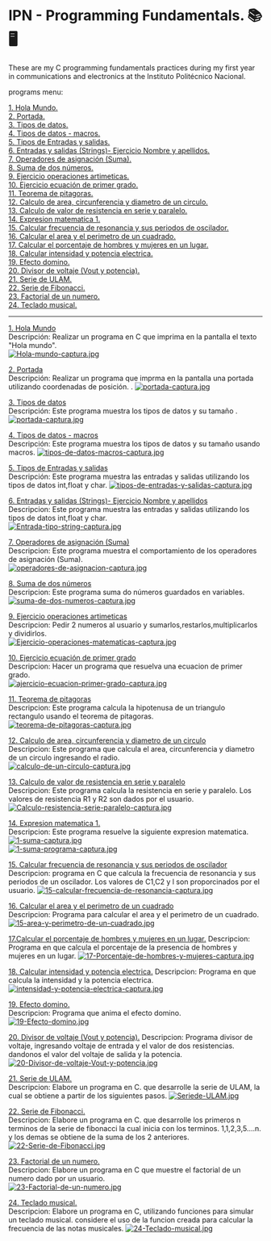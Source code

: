 # IPN - Programming Fundamentals. 📚 🖥️
These are my C programming fundamentals practices during my first year in communications and electronics at the Instituto Politécnico Nacional.

programs menu:

[1. Hola Mundo.](https://github.com/Additrejo/IPN-Programming-Fundamentals/blob/main/01.Hola%20mundo.c)  
[2. Portada.](https://github.com/Additrejo/IPN-Programming-Fundamentals/blob/main/02.Portada.cpp)  
[3. Tipos de datos.](https://github.com/Additrejo/IPN-Programming-Fundamentals/blob/main/03.Tipos%20de%20datos.c)  
[4. Tipos de datos - macros.](https://github.com/Additrejo/IPN-Programming-Fundamentals/blob/main/04.Tipos%20de%20datos%20-%20macros.c)  
[5. Tipos de Entradas y salidas.](https://github.com/Additrejo/IPN-Programming-Fundamentals/blob/main/05.Tipos%20de%20entradas%20y%20salidas.c)  
[6. Entradas y salidas (Strings)- Ejercicio Nombre y apellidos.](https://github.com/Additrejo/IPN-Programming-Fundamentals/blob/main/06.Entrada%20tipo%20string.c)  
[7. Operadores de asignación (Suma).](https://github.com/Additrejo/IPN-Programming-Fundamentals/blob/main/07.Operadores%20de%20Asignacion.c)  
[8. Suma de dos números.](https://github.com/Additrejo/IPN-Programming-Fundamentals/blob/main/08.suma%20de%20dos%20n%C3%BAmeros.c)  
[9. Ejercicio operaciones artimeticas.](https://github.com/Additrejo/IPN-Programming-Fundamentals/blob/main/09.Ejercicio%20operaciones%20aritmeticas.c)  
[10. Ejercicio ecuación de primer grado.](https://github.com/Additrejo/IPN-Programming-Fundamentals/blob/main/10.%20Ejercicio%20ecuaci%C3%B3n%20primer%20grado.c)  
[11. Teorema de pitagoras.](https://github.com/Additrejo/IPN-Programming-Fundamentals/blob/main/11.Teorema%20de%20Pitagoras.c)  
[12. Calculo de area, circunferencia y diametro de un circulo.](https://github.com/Additrejo/IPN-Programming-Fundamentals/blob/main/12.Calculo%20de%20un%20circulo.c)  
[13. Calculo de valor de resistencia en serie y paralelo.](https://github.com/Additrejo/IPN-Programming-Fundamentals/blob/main/13.Calculo%20resistencias%20en%20serie%20y%20paralelo.c)  
[14. Expresion matematica 1.](https://github.com/Additrejo/IPN-Programming-Fundamentals/blob/main/14.Expresion%20matematica.c)  
[15. Calcular frecuencia de resonancia y sus periodos de oscilador.](https://github.com/Additrejo/IPN-Programming-Fundamentals/blob/main/15.Frecuencia%20de%20resonancia%20y%20periodos%20de%20un%20oscilador.c)  
[16. Calcular el area y el perimetro de un cuadrado.](https://github.com/Additrejo/IPN-Programming-Fundamentals/blob/main/16.Calcular%20area%20y%20perimetro%20de%20un%20cuadrado.c)  
[17. Calcular el porcentaje de hombres y mujeres en un lugar.](https://github.com/Additrejo/IPN-Programming-Fundamentals/blob/main/17.Porcentaje%20de%20hombres%20y%20mujeres.c)  
[18. Calcular intensidad y potencia electrica.](https://github.com/Additrejo/IPN-Programming-Fundamentals/blob/main/18.Intencidad%20y%20potencia%20electrica.c)  
[19. Efecto domino.](https://github.com/Additrejo/IPN-Programming-Fundamentals/blob/main/19.Efecto%20domino.c)  
[20. Divisor de voltaje (Vout y potencia).](https://github.com/Additrejo/IPN-Programming-Fundamentals/blob/main/20.Divisor%20de%20voltaje%20(Vout%20y%20Potencia).c)  
[21. Serie de ULAM.](https://github.com/Additrejo/IPN-Programming-Fundamentals/blob/main/21.Serie%20de%20ULAM.c)  
[22. Serie de Fibonacci.](https://github.com/Additrejo/IPN-Programming-Fundamentals/blob/main/22.Serie%20de%20Fibonacci.c)  
[23. Factorial de un numero.](https://github.com/Additrejo/IPN-Programming-Fundamentals/blob/main/23.Factorial%20de%20un%20numero.c)  
[24. Teclado musical.](https://github.com/Additrejo/IPN-Programming-Fundamentals/blob/main/24.Teclado%20musical.c)  


---
[1. Hola Mundo](https://github.com/Additrejo/IPN-Programming-Fundamentals/blob/main/01.Hola%20mundo.c)  
Descripción: Realizar un programa en C que imprima en la pantalla el texto "Hola mundo".  
[![Hola-mundo-captura.jpg](https://i.postimg.cc/RFkmrsRJ/Hola-mundo-captura.jpg)](https://postimg.cc/VrWpnF2z)

[2. Portada](https://github.com/Additrejo/IPN-Programming-Fundamentals/blob/main/02.Portada.cpp)  
Descripción: Realizar un programa que imprma en la pantalla una portada utilizando coordenadas de posición. .
[![portada-captura.jpg](https://i.postimg.cc/SRnG9VFd/portada-captura.jpg)](https://postimg.cc/Zvh3t8qv)

[3. Tipos de datos](https://github.com/Additrejo/IPN-Programming-Fundamentals/blob/main/03.Tipos%20de%20datos.c)  
Descripción: Este programa muestra los tipos de datos y su tamaño .
[![portada-captura.jpg](https://i.postimg.cc/fRMkVyhq/tipos-de-datos-captura.jpg)](https://postimg.cc/3db36KN2)

[4. Tipos de datos - macros](https://github.com/Additrejo/IPN-Programming-Fundamentals/blob/main/04.Tipos%20de%20datos%20-%20macros.c)  
Descripción: Este programa muestra los tipos de datos y su tamaño usando macros.
[![tipos-de-datos-macros-captura.jpg](https://i.postimg.cc/Xq74VG59/tipos-de-datos-macros-captura.jpg)](https://postimg.cc/5YGZgtnt)

[5. Tipos de Entradas y salidas](https://github.com/Additrejo/IPN-Programming-Fundamentals/blob/main/05.Tipos%20de%20entradas%20y%20salidas.c)  
Descripción: Este programa muestra las entradas y salidas utilizando los tipos de datos int,float y char.
[![tipos-de-entradas-y-salidas-captura.jpg](https://i.postimg.cc/c4t463jc/tipos-de-entradas-y-salidas-captura.jpg)](https://postimg.cc/qz0d5Npt)

[6. Entradas y salidas (Strings)- Ejercicio Nombre y apellidos](https://github.com/Additrejo/IPN-Programming-Fundamentals/blob/main/06.Entrada%20tipo%20string.c)  
Descripcion: Este programa muestra las entradas y salidas utilizando los tipos de datos int,float y char.  
[![Entrada-tipo-string-captura.jpg](https://i.postimg.cc/gkYRLm8J/Entrada-tipo-string-captura.jpg)](https://postimg.cc/V5V53y7Q)

[7. Operadores de asignación (Suma)](https://github.com/Additrejo/IPN-Programming-Fundamentals/blob/main/07.Operadores%20de%20Asignacion.c)  
Descripcion: Este programa muestra el comportamiento de los operadores de asignación (Suma).  
[![operadores-de-asignacion-captura.jpg](https://i.postimg.cc/T2L0Rrg9/operadores-de-asignacion-captura.jpg)](https://postimg.cc/5jJLgQPY)

[8. Suma de dos números](https://github.com/Additrejo/IPN-Programming-Fundamentals/blob/main/08.suma%20de%20dos%20n%C3%BAmeros.c)  
Descripcion: Este programa suma do números guardados en variables.  
[![suma-de-dos-numeros-captura.jpg](https://i.postimg.cc/YqVhtWN1/suma-de-dos-numeros-captura.jpg)](https://postimg.cc/rK18JzPm)

[9. Ejercicio operaciones artimeticas](https://github.com/Additrejo/IPN-Programming-Fundamentals/blob/main/09.Ejercicio%20operaciones%20aritmeticas.c)  
Descripcion: Pedir 2 numeros al usuario y sumarlos,restarlos,multiplicarlos y dividirlos.  
[![Ejercicio-operaciones-matematicas-captura.jpg](https://i.postimg.cc/PJw4f8VN/Ejercicio-operaciones-matematicas-captura.jpg)](https://postimg.cc/V0zMD58c) 

[10. Ejercicio ecuación de primer grado](https://github.com/Additrejo/IPN-Programming-Fundamentals/blob/main/10.%20Ejercicio%20ecuaci%C3%B3n%20primer%20grado.c)  
Descripcion: Hacer un programa que resuelva una ecuacion de primer grado.  
[![ajercicio-ecuacion-primer-grado-captura.jpg](https://i.postimg.cc/CKRfVpQx/ajercicio-ecuacion-primer-grado-captura.jpg)](https://postimg.cc/B8Gvxk3r)  

[11. Teorema de pitagoras](https://github.com/Additrejo/IPN-Programming-Fundamentals/blob/main/11.Teorema%20de%20Pitagoras.c)  
Descripcion: Este programa calcula la hipotenusa de un triangulo rectangulo usando el teorema de pitagoras.  
[![teorema-de-pitagoras-captura.jpg](https://i.postimg.cc/Pq4prxCn/teorema-de-pitagoras-captura.jpg)](https://postimg.cc/4KYNWXvW)  

[12. Calculo de area, circunferencia y diametro de un circulo](https://github.com/Additrejo/IPN-Programming-Fundamentals/blob/main/12.Calculo%20de%20un%20circulo.c)  
Descripcion: Este programa que calcula el area, circunferencia y diametro de un circulo ingresando el radio.  
[![calculo-de-un-circulo-captura.jpg](https://i.postimg.cc/JhnD08Zy/calculo-de-un-circulo-captura.jpg)](https://postimg.cc/Yv5qDJXk)  

[13. Calculo de valor de resistencia en serie y paralelo](https://github.com/Additrejo/IPN-Programming-Fundamentals/blob/main/12.Calculo%20de%20un%20circulo.c)  
Descripcion: Este programa calcula la resistencia en serie y paralelo. Los valores de resistencia R1 y R2 son dados por el usuario.  
[![Calculo-resistencia-serie-paralelo-captura.jpg](https://i.postimg.cc/h4bSkwQN/Calculo-resistencia-serie-paralelo-captura.jpg)](https://postimg.cc/7bh87KVN)  

[14. Expresion matematica 1.](https://github.com/Additrejo/IPN-Programming-Fundamentals/blob/main/14.%20expresion%20matematica%201.c)  
Descripcion: Este programa resuelve la siguiente expresion matematica.  
[![1-suma-captura.jpg](https://i.postimg.cc/9XdJ6D48/1-suma-captura.jpg)](https://postimg.cc/vDmr9Htf)  
[![1-suma-programa-captura.jpg](https://i.postimg.cc/T1sw7dXr/1-suma-programa-captura.jpg)](https://postimg.cc/vxWbDdTB)

[15. Calcular frecuencia de resonancia y sus periodos de oscilador](https://github.com/Additrejo/IPN-Programming-Fundamentals/blob/main/15.Frecuencia%20de%20resonancia%20y%20periodos%20de%20un%20oscilador.c)  
Descripcion: programa en C que calcula la frecuencia de resonancia y sus periodos de un oscilador. Los valores de C1,C2 y l son proporcinados por el usuario.
[![15-calcular-frecuencia-de-resonancia-captura.jpg](https://i.postimg.cc/25yVFd7B/15-calcular-frecuencia-de-resonancia-captura.jpg)](https://postimg.cc/xkrf9z70)

[16. Calcular el area y el perimetro de un cuadrado](https://github.com/Additrejo/IPN-Programming-Fundamentals/blob/main/16.Calcular%20area%20y%20perimetro%20de%20un%20cuadrado.c)  
Descripcion: Programa para calcular el area y el perimetro de un cuadrado.
[![15-area-y-perimetro-de-un-cuadrado.jpg](https://i.postimg.cc/1tC15Vj0/15-area-y-perimetro-de-un-cuadrado.jpg)](https://postimg.cc/1nqjvXP4)

[17.Calcular el porcentaje de hombres y mujeres en un lugar.](https://github.com/Additrejo/IPN-Programming-Fundamentals/blob/main/17.Porcentaje%20de%20hombres%20y%20mujeres.c)
Descripcion: Programa en que calcula el porcentaje de la presencia de hombres y mujeres en un lugar.
[![17-Porcentaje-de-hombres-y-mujeres-captura.jpg](https://i.postimg.cc/tgDFJ9tt/17-Porcentaje-de-hombres-y-mujeres-captura.jpg)](https://postimg.cc/kV62h3HB)

[18. Calcular intensidad y potencia electrica.](https://github.com/Additrejo/IPN-Programming-Fundamentals/blob/main/17.Porcentaje%20de%20hombres%20y%20mujeres.c)
Descripcion: Programa en que calcula la intensidad y la potencia electrica.
[![intensidad-y-potencia-electrica-captura.jpg](https://i.postimg.cc/VLfhYcZh/intensidad-y-potencia-electrica-captura.jpg)](https://postimg.cc/JtFxqSL3)

[19. Efecto domino.](https://github.com/Additrejo/IPN-Programming-Fundamentals/blob/main/19.Efecto%20domino.c)  
Descripcion: Programa que anima el efecto domino.
[![19-Efecto-domino.jpg](https://i.postimg.cc/25gy4DKj/19-Efecto-domino.jpg)](https://postimg.cc/1gcyQLSb)

[20. Divisor de voltaje (Vout y potencia).](https://github.com/Additrejo/IPN-Programming-Fundamentals/blob/main/20.Divisor%20de%20voltaje%20(Vout%20y%20Potencia).c)
Descripcion: Programa divisor de voltaje, ingresando voltaje de entrada y el valor de dos resistencias. dandonos el valor del voltaje de salida y la potencia.
[![20-Divisor-de-voltaje-Vout-y-potencia.jpg](https://i.postimg.cc/VsVGnHYG/20-Divisor-de-voltaje-Vout-y-potencia.jpg)](https://postimg.cc/NLRkwD2m)  

[21. Serie de ULAM.](https://github.com/Additrejo/IPN-Programming-Fundamentals/blob/main/21.Serie%20de%20ULAM.c)  
Descripcion: Elabore un programa en C. que desarrolle la serie de ULAM, la cual se obtiene a partir de los siguientes pasos.
[![Seriede-ULAM.jpg](https://i.postimg.cc/zvRXn9Fr/Seriede-ULAM.jpg)](https://postimg.cc/ct0SWkz9)  

[22. Serie de Fibonacci.](https://github.com/Additrejo/IPN-Programming-Fundamentals/blob/main/22.Serie%20de%20Fibonacci.c)  
Descripcion: Elabore un programa en C. que desarrolle los primeros n terminos de la serie de fibonacci
la cual inicia con los terminos. 1,1,2,3,5....n. y los demas se obtiene de la suma de los 2 anteriores.
[![22-Serie-de-Fibonacci.jpg](https://i.postimg.cc/GmJGNh49/22-Serie-de-Fibonacci.jpg)](https://postimg.cc/9D0Dw2tj)  

[23. Factorial de un numero.](https://github.com/Additrejo/IPN-Programming-Fundamentals/blob/main/23.Factorial%20de%20un%20numero.c)  
Descripcion: Elabore un programa en C que muestre el factorial de un numero dado por un usuario.  
[![23-Factorial-de-un-numero.jpg](https://i.postimg.cc/TYrKYdrx/23-Factorial-de-un-numero.jpg)](https://postimg.cc/4mxfWTL2)

[24. Teclado musical.](https://github.com/Additrejo/IPN-Programming-Fundamentals/blob/main/24.Teclado%20musical.c)  
Descripcion: Elabore un programa en C, utilizando funciones para simular un teclado musical.
considere el uso de la funcion creada para calcular la frecuencia de las notas musicales.
[![24-Teclado-musical.jpg](https://i.postimg.cc/PqFxFPkW/24-Teclado-musical.jpg)](https://postimg.cc/Ff3NYFzz)
